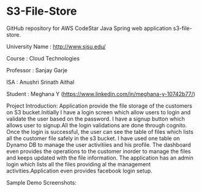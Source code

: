 # S3-File-Store
GitHub repository for AWS CodeStar Java Spring web application s3-file-store.

University Name : http://www.sjsu.edu/ 

Course : Cloud Technologies

Professor : Sanjay Garje 

ISA : Anushri Srinath Aithal 

Student : Meghana Y (https://www.linkedin.com/in/meghana-y-10742b77/)

Project Introduction:
    Application provide the file storage of the customers on S3 bucket.Initially I have a login screen which allow users to login and validate the user based  on the password. I have a signup button which allows user to signup.All the login validations are done through cognito.
	Once the login is successful, the user can see the table of files which lists all the customer file safely in the s3 bucket. I have used one table on Dynamo DB to manage the user activitiies and his profile.
The dashboard even provides the operations to the customer inorder to manage  the files and keeps updated with the file information.
The application has  an admin login which lists all the files providing al the management activities.Application even provides facebook login setup.

Sample Demo Screenshots:



    
   

   

